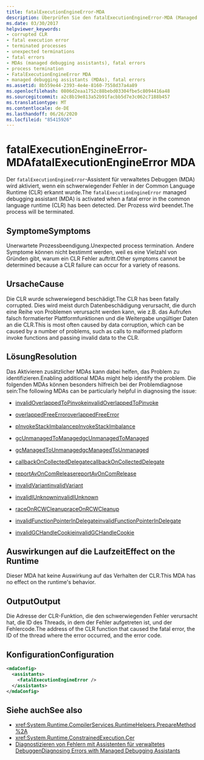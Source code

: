 ```yaml
---
title: fatalExecutionEngineError-MDA
description: Überprüfen Sie den fatalExecutionEngineError-MDA (Managed Debugging Assistant) in .net, der aufgrund einer unerwarteten Prozess Beendigung aktiviert werden kann.
ms.date: 03/30/2017
helpviewer_keywords:
- corrupted CLR
- fatal execution error
- terminated processes
- unexpected terminations
- fatal errors
- MDAs (managed debugging assistants), fatal errors
- process termination
- FatalExecutionEngineError MDA
- managed debugging assistants (MDAs), fatal errors
ms.assetid: 8b559e44-2393-4e4e-8160-7558d37a4a89
ms.openlocfilehash: 0806d2eaa1752c88bebd03304fbe5c8094416a48
ms.sourcegitcommit: a2c8b19e813a52b91facbb5d7e3c062c7188b457
ms.translationtype: MT
ms.contentlocale: de-DE
ms.lasthandoff: 06/26/2020
ms.locfileid: "85415926"
---
```

# <a name="fatalexecutionengineerror-mda"></a><span data-ttu-id="c8a35-103">fatalExecutionEngineError-MDA</span><span class="sxs-lookup"><span data-stu-id="c8a35-103">fatalExecutionEngineError MDA</span></span>
<span data-ttu-id="c8a35-104">Der `fatalExecutionEngineError`-Assistent für verwaltetes Debuggen (MDA) wird aktiviert, wenn ein schwerwiegender Fehler in der Common Language Runtime (CLR) erkannt wurde.</span><span class="sxs-lookup"><span data-stu-id="c8a35-104">The `fatalExecutionEngineError` managed debugging assistant (MDA) is activated when a fatal error in the common language runtime (CLR) has been detected.</span></span> <span data-ttu-id="c8a35-105">Der Prozess wird beendet.</span><span class="sxs-lookup"><span data-stu-id="c8a35-105">The process will be terminated.</span></span>  
  
## <a name="symptoms"></a><span data-ttu-id="c8a35-106">Symptome</span><span class="sxs-lookup"><span data-stu-id="c8a35-106">Symptoms</span></span>  
 <span data-ttu-id="c8a35-107">Unerwartete Prozessbeendigung.</span><span class="sxs-lookup"><span data-stu-id="c8a35-107">Unexpected process termination.</span></span> <span data-ttu-id="c8a35-108">Andere Symptome können nicht bestimmt werden, weil es eine Vielzahl von Gründen gibt, warum ein CLR Fehler auftritt.</span><span class="sxs-lookup"><span data-stu-id="c8a35-108">Other symptoms cannot be determined because a CLR failure can occur for a variety of reasons.</span></span>  
  
## <a name="cause"></a><span data-ttu-id="c8a35-109">Ursache</span><span class="sxs-lookup"><span data-stu-id="c8a35-109">Cause</span></span>  
 <span data-ttu-id="c8a35-110">Die CLR wurde schwerwiegend beschädigt.</span><span class="sxs-lookup"><span data-stu-id="c8a35-110">The CLR has been fatally corrupted.</span></span> <span data-ttu-id="c8a35-111">Dies wird meist durch Datenbeschädigung verursacht, die durch eine Reihe von Problemen verursacht werden kann, wie z.B. das Aufrufen falsch formatierter Plattformfunktionen und die Weitergabe ungültiger Daten an die CLR.</span><span class="sxs-lookup"><span data-stu-id="c8a35-111">This is most often caused by data corruption, which can be caused by a number of problems, such as calls to malformed platform invoke functions and passing invalid data to the CLR.</span></span>  
  
## <a name="resolution"></a><span data-ttu-id="c8a35-112">Lösung</span><span class="sxs-lookup"><span data-stu-id="c8a35-112">Resolution</span></span>  
 <span data-ttu-id="c8a35-113">Das Aktivieren zusätzlicher MDAs kann dabei helfen, das Problem zu identifizieren.</span><span class="sxs-lookup"><span data-stu-id="c8a35-113">Enabling additional MDAs might help identify the problem.</span></span> <span data-ttu-id="c8a35-114">Die folgenden MDAs können besonders hilfreich bei der Problemdiagnose sein:</span><span class="sxs-lookup"><span data-stu-id="c8a35-114">The following MDAs can be particularly helpful in diagnosing the issue:</span></span>  
  
- [<span data-ttu-id="c8a35-115">invalidOverlappedToPinvoke</span><span class="sxs-lookup"><span data-stu-id="c8a35-115">invalidOverlappedToPinvoke</span></span>](invalidoverlappedtopinvoke-mda.md)  
  
- [<span data-ttu-id="c8a35-116">overlappedFreeError</span><span class="sxs-lookup"><span data-stu-id="c8a35-116">overlappedFreeError</span></span>](overlappedfreeerror-mda.md)  
  
- [<span data-ttu-id="c8a35-117">pInvokeStackImbalance</span><span class="sxs-lookup"><span data-stu-id="c8a35-117">pInvokeStackImbalance</span></span>](pinvokestackimbalance-mda.md)  
  
- [<span data-ttu-id="c8a35-118">gcUnmanagedToManaged</span><span class="sxs-lookup"><span data-stu-id="c8a35-118">gcUnmanagedToManaged</span></span>](gcunmanagedtomanaged-mda.md)  
  
- [<span data-ttu-id="c8a35-119">gcManagedToUnmanaged</span><span class="sxs-lookup"><span data-stu-id="c8a35-119">gcManagedToUnmanaged</span></span>](gcmanagedtounmanaged-mda.md)  
  
- [<span data-ttu-id="c8a35-120">callbackOnCollectedDelegate</span><span class="sxs-lookup"><span data-stu-id="c8a35-120">callbackOnCollectedDelegate</span></span>](callbackoncollecteddelegate-mda.md)  
  
- [<span data-ttu-id="c8a35-121">reportAvOnComRelease</span><span class="sxs-lookup"><span data-stu-id="c8a35-121">reportAvOnComRelease</span></span>](reportavoncomrelease-mda.md)  
  
- [<span data-ttu-id="c8a35-122">invalidVariant</span><span class="sxs-lookup"><span data-stu-id="c8a35-122">invalidVariant</span></span>](invalidvariant-mda.md)  
  
- [<span data-ttu-id="c8a35-123">invalidIUnknown</span><span class="sxs-lookup"><span data-stu-id="c8a35-123">invalidIUnknown</span></span>](invalidiunknown-mda.md)  
  
- [<span data-ttu-id="c8a35-124">raceOnRCWCleanup</span><span class="sxs-lookup"><span data-stu-id="c8a35-124">raceOnRCWCleanup</span></span>](raceonrcwcleanup-mda.md)  
  
- [<span data-ttu-id="c8a35-125">invalidFunctionPointerInDelegate</span><span class="sxs-lookup"><span data-stu-id="c8a35-125">invalidFunctionPointerInDelegate</span></span>](invalidfunctionpointerindelegate-mda.md)  
  
- [<span data-ttu-id="c8a35-126">invalidGCHandleCookie</span><span class="sxs-lookup"><span data-stu-id="c8a35-126">invalidGCHandleCookie</span></span>](invalidgchandlecookie-mda.md)  
  
## <a name="effect-on-the-runtime"></a><span data-ttu-id="c8a35-127">Auswirkungen auf die Laufzeit</span><span class="sxs-lookup"><span data-stu-id="c8a35-127">Effect on the Runtime</span></span>  
 <span data-ttu-id="c8a35-128">Dieser MDA hat keine Auswirkung auf das Verhalten der CLR.</span><span class="sxs-lookup"><span data-stu-id="c8a35-128">This MDA has no effect on the runtime's behavior.</span></span>  
  
## <a name="output"></a><span data-ttu-id="c8a35-129">Output</span><span class="sxs-lookup"><span data-stu-id="c8a35-129">Output</span></span>  
 <span data-ttu-id="c8a35-130">Die Adresse der CLR-Funktion, die den schwerwiegenden Fehler verursacht hat, die ID des Threads, in dem der Fehler aufgetreten ist, und der Fehlercode.</span><span class="sxs-lookup"><span data-stu-id="c8a35-130">The address of the CLR function that caused the fatal error, the ID of the thread where the error occurred, and the error code.</span></span>  
  
## <a name="configuration"></a><span data-ttu-id="c8a35-131">Konfiguration</span><span class="sxs-lookup"><span data-stu-id="c8a35-131">Configuration</span></span>  
  
```xml  
<mdaConfig>  
  <assistants>  
    <fatalExecutionEngineError />  
  </assistants>  
</mdaConfig>  
```  
  
## <a name="see-also"></a><span data-ttu-id="c8a35-132">Siehe auch</span><span class="sxs-lookup"><span data-stu-id="c8a35-132">See also</span></span>

- <xref:System.Runtime.CompilerServices.RuntimeHelpers.PrepareMethod%2A>
- <xref:System.Runtime.ConstrainedExecution.Cer>
- [<span data-ttu-id="c8a35-133">Diagnostizieren von Fehlern mit Assistenten für verwaltetes Debuggen</span><span class="sxs-lookup"><span data-stu-id="c8a35-133">Diagnosing Errors with Managed Debugging Assistants</span></span>](diagnosing-errors-with-managed-debugging-assistants.md)
